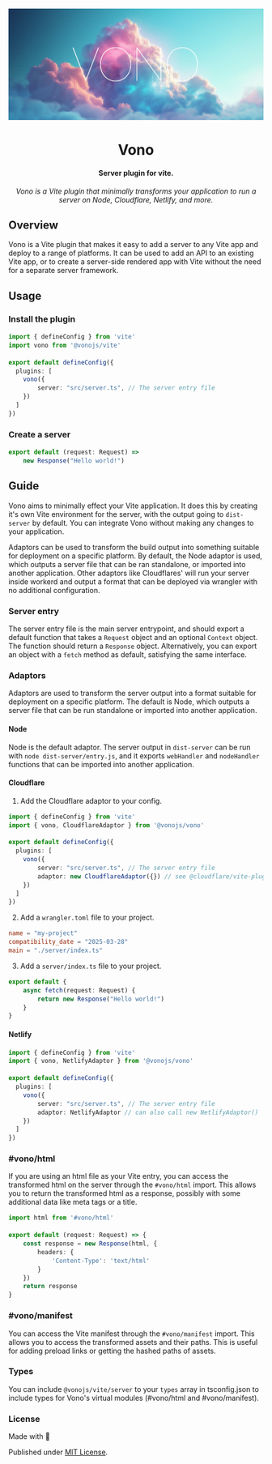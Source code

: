 <div align="center">
<br />

![Vono](.github/banner.jpg)

<h1>Vono</h3>

#### Server plugin for vite.

*Vono is a Vite plugin that minimally transforms your application to run a server on Node, Cloudflare, Netlify, and more.*

</div>

## Overview

Vono is a Vite plugin that makes it easy to add a server to any Vite app and deploy to a range of platforms.
It can be used to add an API to an existing Vite app, or to create a server-side rendered app with Vite without
the need for a separate server framework. 

## Usage

### Install the plugin

```ts
import { defineConfig } from 'vite'
import vono from '@vonojs/vite'

export default defineConfig({
  plugins: [
    vono({
        server: "src/server.ts", // The server entry file
    })
  ]
})
```

### Create a server

```ts
export default (request: Request) => 
    new Response("Hello world!")
```

## Guide

Vono aims to minimally effect your Vite application. It does this by creating it's own Vite environment
for the server, with the output going to `dist-server` by default. You can integrate Vono without
making any changes to your application.

Adaptors can be used to transform the build output into something suitable for deployment on a specific platform.
By default, the Node adaptor is used, which outputs a server file that can be ran standalone, or imported into
another application. Other adaptors like Cloudflares' will run your server inside workerd and output a format
that can be deployed via wrangler with no additional configuration.

### Server entry

The server entry file is the main server entrypoint, and should export a default function
that takes a `Request` object and an optional `Context` object. The function should return a `Response` object. 
Alternatively, you can export an object with a `fetch` method as default, satisfying the same interface.

### Adaptors

Adaptors are used to transform the server output into a format suitable for deployment on a specific platform.
The default is Node, which outputs a server file that can be run standalone or imported into another application.

#### Node

Node is the default adaptor. The server output in `dist-server` can be run with `node dist-server/entry.js`,
and it exports `webHandler` and `nodeHandler` functions that can be imported into another application.

#### Cloudflare

1. Add the Cloudflare adaptor to your config.

```ts
import { defineConfig } from 'vite'
import { vono, CloudflareAdaptor } from '@vonojs/vono'

export default defineConfig({
  plugins: [
    vono({
        server: "src/server.ts", // The server entry file
        adaptor: new CloudflareAdaptor({}) // see @cloudflare/vite-plugin for options
    })
  ]
})
```

2. Add a `wrangler.toml` file to your project.

```toml
name = "my-project"
compatibility_date = "2025-03-28"
main = "./server/index.ts"
```

3. Add a `server/index.ts` file to your project.

```ts
export default {
    async fetch(request: Request) {
        return new Response("Hello world!")
    }
}
```

#### Netlify

```ts
import { defineConfig } from 'vite'
import { vono, NetlifyAdaptor } from '@vonojs/vono'

export default defineConfig({
  plugins: [
    vono({
        server: "src/server.ts", // The server entry file
        adaptor: NetlifyAdaptor // can also call new NetlifyAdaptor()
    })
  ]
})
```

### #vono/html

If you are using an html file as your Vite entry, you can access the transformed html on the server through
the `#vono/html` import. This allows you to return the transformed html as a response, possibly with some
additional data like meta tags or a title.

```ts
import html from '#vono/html'

export default (request: Request) => {
    const response = new Response(html, {
        headers: {
            'Content-Type': 'text/html'
        }
    })
    return response
}
```

### #vono/manifest

You can access the Vite manifest through the `#vono/manifest` import. This allows you to access the
transformed assets and their paths. This is useful for adding preload links or getting the hashed paths of
assets.

### Types

You can include `@vonojs/vite/server` to your `types` array in tsconfig.json to include types for Vono's virtual modules (#vono/html and #vono/manifest).


### License

Made with 💛

Published under [MIT License](./LICENSE).